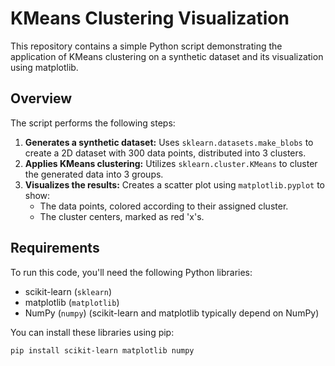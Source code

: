 # KMeans Clustering Visualization

This repository contains a simple Python script demonstrating the application of KMeans clustering on a synthetic dataset and its visualization using matplotlib.

## Overview

The script performs the following steps:

1. **Generates a synthetic dataset:** Uses `sklearn.datasets.make_blobs` to create a 2D dataset with 300 data points, distributed into 3 clusters.
2. **Applies KMeans clustering:** Utilizes `sklearn.cluster.KMeans` to cluster the generated data into 3 groups.
3. **Visualizes the results:** Creates a scatter plot using `matplotlib.pyplot` to show:
    * The data points, colored according to their assigned cluster.
    * The cluster centers, marked as red 'x's.

## Requirements

To run this code, you'll need the following Python libraries:

* scikit-learn (`sklearn`)
* matplotlib (`matplotlib`)
* NumPy (`numpy`) (scikit-learn and matplotlib typically depend on NumPy)

You can install these libraries using pip:

```bash
pip install scikit-learn matplotlib numpy
